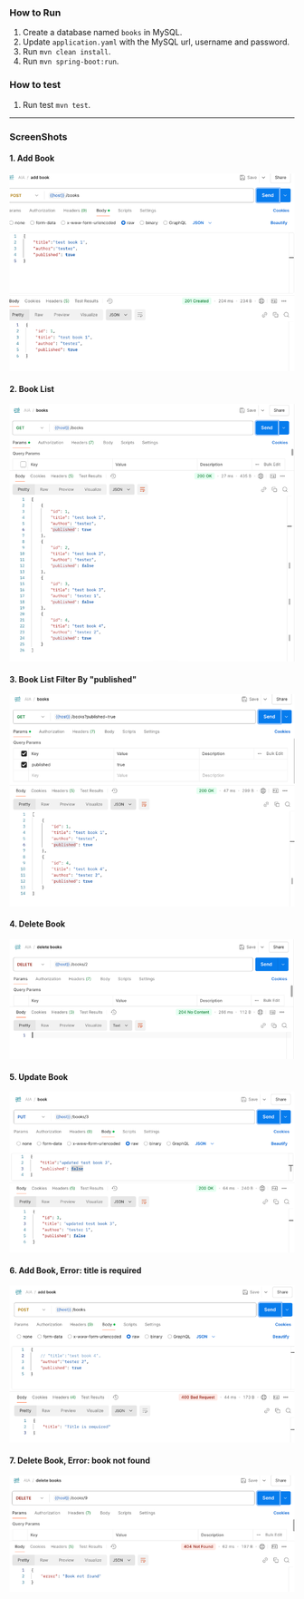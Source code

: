 ### How to Run
1. Create a database named `books` in MySQL.
2. Update `application.yaml` with the MySQL url, username and password.
3. Run `mvn clean install`.
4. Run `mvn spring-boot:run`.

### How to test
1. Run test `mvn test`.
---

### ScreenShots
#### 1. Add Book
![img.png](imgs/add_book.png)
#### 2. Book List
![img_1.png](imgs/book_list.png)
#### 3. Book List Filter By "published"
![img_2.png](imgs/book_list_filter_published.png)
#### 4. Delete Book
![img_3.png](imgs/del_book.png)
#### 5. Update Book
![img_4.png](imgs/update_book.png)
#### 6. Add Book, Error: title is required
![img.png](imgs/add_book_error.png)
#### 7. Delete Book, Error: book not found
![img_5.png](imgs/del_book_error.png)
